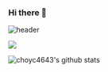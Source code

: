 ### Hi there 👋

![header](https://capsule-render.vercel.app/api?type=wave&color=auto&height=300&section=header&text=YoungchanCho&fontSize=90)

<img src="https://img.shields.io/badge/Flutter-02569B?style=for-the-badge&logo=Flutter&logoColor=white">

![choyc4643's github stats](https://github-readme-stats.vercel.app/api?username=choyc4643&show_icons=true&hide_border=true)


<!--
**choyc4643/choyc4643** is a ✨ _special_ ✨ repository because its `README.md` (this file) appears on your GitHub profile.

Here are some ideas to get you started:

- 🔭 I’m currently working on ...
- 🌱 I’m currently learning ...
- 👯 I’m looking to collaborate on ...
- 🤔 I’m looking for help with ...
- 💬 Ask me about ...
- 📫 How to reach me: ...
- 😄 Pronouns: ...
- ⚡ Fun fact: ...
-->
